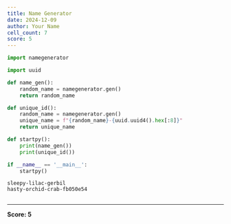 ```yaml
---
title: Name Generator
date: 2024-12-09
author: Your Name
cell_count: 7
score: 5
---
```


```python
import namegenerator
```


```python
import uuid
```


```python
def name_gen():
    random_name = namegenerator.gen()
    return random_name
```


```python
def unique_id():
    random_name = namegenerator.gen()
    unique_name = f"{random_name}-{uuid.uuid4().hex[:8]}"
    return unique_name
```


```python
def startpy():
    print(name_gen())
    print(unique_id())
```


```python
if __name__ == '__main__':
    startpy()
```

    sleepy-lilac-gerbil
    hasty-orchid-crab-fb050e54



```python

```


---
**Score: 5**
